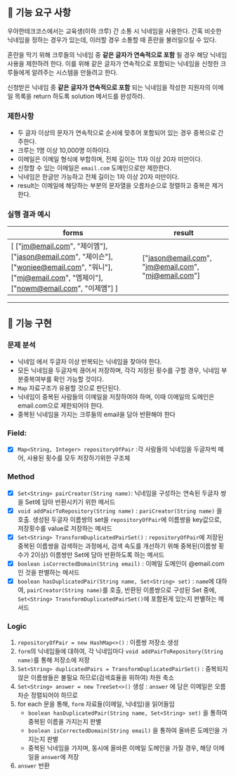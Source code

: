## 🚀 기능 요구 사항

우아한테크코스에서는 교육생(이하 크루) 간 소통 시 닉네임을 사용한다. 간혹 비슷한 닉네임을 정하는 경우가 있는데, 이러할 경우 소통할 때 혼란을 불러일으킬 수 있다.

혼란을 막기 위해 크루들의 닉네임 중 **같은 글자가 연속적으로 포함** 될 경우 해당 닉네임 사용을 제한하려 한다. 이를 위해 같은 글자가 연속적으로 포함되는 닉네임을 신청한 크루들에게 알려주는 시스템을 만들려고 한다.


신청받은 닉네임 중 **같은 글자가 연속적으로 포함** 되는 닉네임을 작성한 지원자의 이메일 목록을 return 하도록 solution 메서드를 완성하라.

### 제한사항

- 두 글자 이상의 문자가 연속적으로 순서에 맞추어 포함되어 있는 경우 중복으로 간주한다.
- 크루는 1명 이상 10,000명 이하이다.
- 이메일은 이메일 형식에 부합하며, 전체 길이는 11자 이상 20자 미만이다.
- 신청할 수 있는 이메일은 `email.com` 도메인으로만 제한한다.
- 닉네임은 한글만 가능하고 전체 길이는 1자 이상 20자 미만이다.
- result는 이메일에 해당하는 부분의 문자열을 오름차순으로 정렬하고 중복은 제거한다.

### 실행 결과 예시

| forms | result |
| --- | --- |
| [ ["jm@email.com", "제이엠"], ["jason@email.com", "제이슨"], ["woniee@email.com", "워니"], ["mj@email.com", "엠제이"], ["nowm@email.com", "이제엠"] ] | ["jason@email.com", "jm@email.com", "mj@email.com"] |


---
## 📮 기능 구현

### 문제 분석
- 닉네임 에서 두글자 이상 반복되는 닉네임을 찾아야 한다. 
- 모든 닉네임을 두글자씩 끊어서 저장하며, 각각 저장된 횟수를 구할 경우, 닉네임 부분중복여부를 확인 가능할 것이다.
- `Map` 자료구조가 유용할 것으로 판단된다.
- 닉네임이 중복된 사람들의 이메일을 저장하여야 하며, 이때 이메일의 도메인은 email.com으로 제한되어야 한다.
- 중복된 닉네임을 가지는 크루들의 email을 담아 반환해야 한다

###  Field: 
- [x] `Map<String, Integer> repositoryOfPair` :각 사람들의 닉네임을 두글자씩 떼어, 사용된 횟수를 모두 저장하기위한 구조체

### Method
 - [x] `Set<String> pairCreator(String name)`: 닉네임을 구성하는 연속된 두글자 쌍을 Set에 담아 반환시키기 위한 메서드
 - [x] `void addPairToRepository(String name)` : `pariCreator(String name)` 을 호출. 생성된  두글자 이름쌍의 set을   `repositoryOfPair`에 이름쌍을 key값으로, 저장횟수를 value로 저장하는 메서드
 - [x] `Set<String> TransformDuplicatedPairSet()` : `repositoryOfPair`에 저장된 중복된 이름쌍을 검색하는 과정에서, 검색 속도를 개선하기 위해 중복된(이름쌍 횟수가 2이상) 이름쌍만 Set에 담아 반환하도록 하는 메서드
 - [x] `boolean isCorrectedDomain(String email)` : 이메일 도메인이 @email.com인 것을 판별하는 메서드
 - [x] `boolean hasDuplicatedPair(String name, Set<String> set)` : `name`에 대하여, `pairCreator(String name)`를 호출, 반환된 이름쌍으로 구성된 Set 중에, `Set<String> TransformDuplicatedPairSet()`에 포함된게 있는지 판별하는 메서드

### Logic
 1. `repositoryOfPair = new HashMap<>()` : 이름쌍 저장소 생성
 2. `form`의 닉네임들에 대하여, 각 닉네임마다 `void addPairToRepository(String name)`를 통해 저장소에 저장
 3. `Set<String> duplicatedPairs = TransformDuplicatedPairSet()` : 중복되지 않은 이름쌍들은 불필요 하므로(검색효율을 위하여) 차원 축소
 4. `Set<String> answer = new TreeSet<>()` 생성 : `answer` 에 담은 이메일은 오름차순 정렬되어야 하므로
 5. for each 문을 통해, `form` 자료들(이메일, 닉네임)을 읽어들임
    - `boolean hasDuplicatedPair(String name, Set<String> set)` 을 통하여 중복된 이름을 가지는지 판별
    - `boolean isCorrectedDomain(String email)` 을 통하여 올바른 도메인을 가지는지 판별
    - 중복된 닉네임을 가지며, 동시에 올바른 이메일 도메인을 가질 경우, 해당 이메일을 `answer`에 저장
 6. `answer` 반환